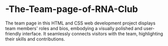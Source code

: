 # -The-Team-page-of-RNA-Club
The team page in this HTML and CSS web development project displays team members' roles and bios, embodying a visually polished and user-friendly interface. It seamlessly connects visitors with the team, highlighting their skills and contributions.
